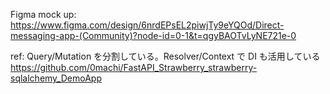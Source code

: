 Figma mock up:
https://www.figma.com/design/6nrdEPsEL2piwjTy9eYQOd/Direct-messaging-app-(Community)?node-id=0-1&t=qgyBAOTvLyNE721e-0

ref:
Query/Mutation を分割している。Resolver/Context で DI も活用している
https://github.com/0machi/FastAPI_Strawberry_strawberry-sqlalchemy_DemoApp
